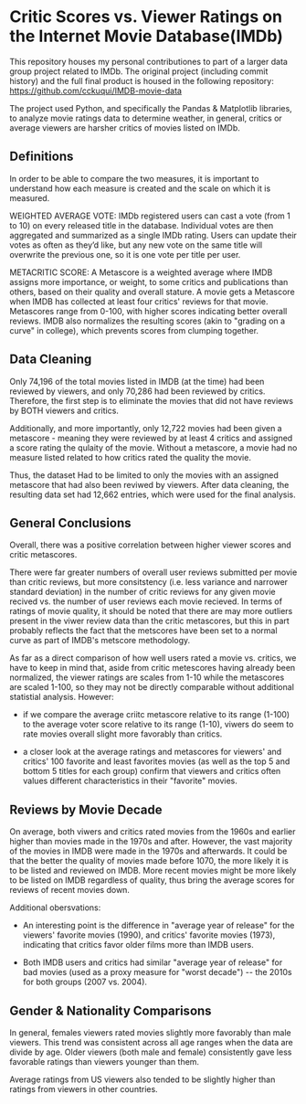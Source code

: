 # Critic Scores vs. Viewer Ratings on the Internet Movie Database(IMDb)

This repository houses my personal contributiones to part of a larger data group project related to IMDb. The original project (including commit history) and the full final product is housed in the following repository: 
https://github.com/cckuqui/IMDB-movie-data

The project used Python, and specifically the Pandas & Matplotlib libraries, to analyze movie ratings data to determine weather, in general, critics or average viewers are harsher critics of movies listed on IMDb.


## Definitions 
In order to be able to compare the two measures, it is important to understand how each measure is created and the scale on which it is measured.

WEIGHTED AVERAGE VOTE: IMDb registered users can cast a vote (from 1 to 10) on every released title in the database. Individual votes are then aggregated and summarized as a single IMDb rating. Users can update their votes as often as they’d like, but any new vote on the same title will overwrite the previous one, so it is one vote per title per user.

METACRITIC SCORE: A Metascore is a weighted average where IMDB assigns more importance, or weight, to some critics and publications than others, based on their quality and overall stature. A movie gets a Metascore when IMDB has collected at least four critics' reviews for that movie. Metascores range from 0-100, with higher scores indicating better overall reviews. IMDB also normalizes the resulting scores (akin to "grading on a curve" in college), which prevents scores from clumping together.


## Data Cleaning
Only 74,196 of the total movies listed in IMDB (at the time) had been reviewed by viewers, and only 70,286 had been reviewed by critics. Therefore, the first step is to eliminate the movies that did not have reviews by BOTH viewers and critics.

Additionally, and more importantly, only 12,722 movies had been given a metascore - meaning they were reviewed by at least 4 critics and assigned a score rating the qulaity of the movie. Without a metascore, a movie had no measure listed related to how critics rated the quality the movie.

Thus, the dataset Had to be limited to only the movies with an assigned metascore that had also been reviwed by viewers. After data cleaning, the resulting data set had 12,662 entries, which were used for the final analysis. 


## General Conclusions
Overall, there was a positive correlation between higher viewer scores and critic metascores.

There were far greater numbers of overall user reviews submitted per movie than critic reviews, but more consitstency (i.e. less variance and narrower standard deviation) in the number of critic reviews for any given movie recived vs. the number of user reviews each movie recieved. In terms of ratings of movie quality, it should be noted that there are may more outliers present in the viwer review data than the critic metascores, but this in part probably reflects the fact that the metscores have been set to a normal curve as part of IMDB's metscore methodology.

As far as a direct comparison of how well users rated a movie vs. critics, we have to keep in mind that, aside from critic metescores having already been normalized, the viewer ratings are scales from 1-10 while the metascores are scaled 1-100, so they may not be directly comparable without additional statistial analysis. However:
* if we compare the average criitc metascore relative to its range (1-100) to the average voter score relative to its range (1-10), viwers do seem to rate movies overall slight more favorably than critics.

* a closer look at the average ratings and metascores for viewers' and critics' 100 favorite and least favorites movies (as well as the top 5 and bottom 5 titles for each group) confirm that viewers and critics often values different characteristics in their "favorite" movies.  


## Reviews by Movie Decade
On average, both viwers and critics rated movies from the 1960s and earlier higher than movies made in the 1970s and after. However, the vast majority of the movies in IMDB were made in the 1970s and afterwards. It could be that the better the quality of movies made before 1070, the more likely it is to be listed and reviewed on IMDB. More recent movies might be more likely to be listed on IMDB regardless of quality, thus bring the average scores for reviews of recent movies down.

Additional obersvations:
* An interesting point is the difference in "average year of release" for the viewers' favorite movies (1990), and critics' favorite movies (1973), indicating that critics favor older films more than IMDB users.

* Both IMDB users and critics had similar "average year of release" for bad movies (used as a proxy measure for "worst decade") -- the 2010s for both groups (2007 vs. 2004).


## Gender & Nationality Comparisons
In general, females viewers rated movies slightly more favorably than male viewers. This trend was consistent across all age ranges when the data are divide by age. Older viewers (both male and female) consistently gave less favorable ratings than viewers younger than them.

Average ratings from US viewers also tended to be slightly higher than ratings from viewers in other countries.


